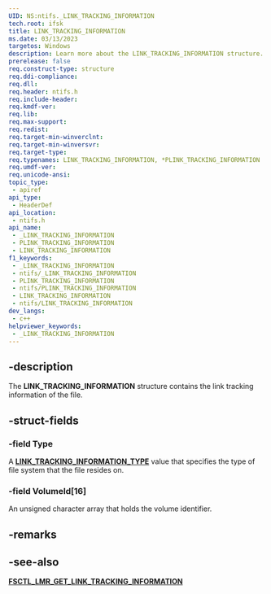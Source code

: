 ```yaml
---
UID: NS:ntifs._LINK_TRACKING_INFORMATION
tech.root: ifsk
title: LINK_TRACKING_INFORMATION
ms.date: 03/13/2023
targetos: Windows
description: Learn more about the LINK_TRACKING_INFORMATION structure.
prerelease: false
req.construct-type: structure
req.ddi-compliance: 
req.dll: 
req.header: ntifs.h
req.include-header: 
req.kmdf-ver: 
req.lib: 
req.max-support: 
req.redist: 
req.target-min-winverclnt: 
req.target-min-winversvr: 
req.target-type: 
req.typenames: LINK_TRACKING_INFORMATION, *PLINK_TRACKING_INFORMATION
req.umdf-ver: 
req.unicode-ansi: 
topic_type:
 - apiref
api_type:
 - HeaderDef
api_location:
 - ntifs.h
api_name:
 - _LINK_TRACKING_INFORMATION
 - PLINK_TRACKING_INFORMATION
 - LINK_TRACKING_INFORMATION
f1_keywords:
 - _LINK_TRACKING_INFORMATION
 - ntifs/_LINK_TRACKING_INFORMATION
 - PLINK_TRACKING_INFORMATION
 - ntifs/PLINK_TRACKING_INFORMATION
 - LINK_TRACKING_INFORMATION
 - ntifs/LINK_TRACKING_INFORMATION
dev_langs:
 - c++
helpviewer_keywords:
 - _LINK_TRACKING_INFORMATION
---
```


## -description

The **LINK_TRACKING_INFORMATION** structure contains the link tracking information of the file.

## -struct-fields

### -field Type

A [**LINK_TRACKING_INFORMATION_TYPE**](ne-ntifs-link_tracking_information_type.md) value that specifies the type of file system that the file resides on.

### -field VolumeId[16]

An unsigned character array that holds the volume identifier.

## -remarks

## -see-also

[**FSCTL_LMR_GET_LINK_TRACKING_INFORMATION**](/windows-hardware/drivers/ifs/fsctl-lmr-get-link-tracking-information)